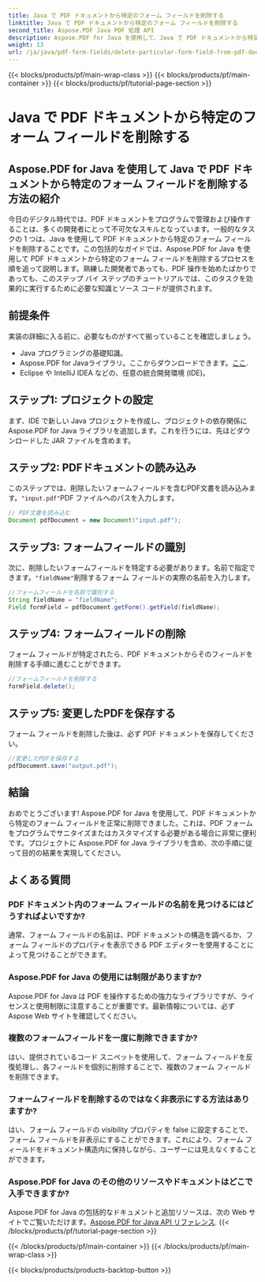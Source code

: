 ```yaml
---
title: Java で PDF ドキュメントから特定のフォーム フィールドを削除する
linktitle: Java で PDF ドキュメントから特定のフォーム フィールドを削除する
second_title: Aspose.PDF Java PDF 処理 API
description: Aspose.PDF for Java を使用して、Java で PDF ドキュメントから特定のフォーム フィールドを簡単に削除する方法を学びます。ステップ バイ ステップ ガイドとソース コードが提供されます。
weight: 13
url: /ja/java/pdf-form-fields/delete-particular-form-field-from-pdf-document-in-java/
---
```


{{< blocks/products/pf/main-wrap-class >}}
{{< blocks/products/pf/main-container >}}
{{< blocks/products/pf/tutorial-page-section >}}

# Java で PDF ドキュメントから特定のフォーム フィールドを削除する


## Aspose.PDF for Java を使用して Java で PDF ドキュメントから特定のフォーム フィールドを削除する方法の紹介

今日のデジタル時代では、PDF ドキュメントをプログラムで管理および操作することは、多くの開発者にとって不可欠なスキルとなっています。一般的なタスクの 1 つは、Java を使用して PDF ドキュメントから特定のフォーム フィールドを削除することです。この包括的なガイドでは、Aspose.PDF for Java を使用して PDF ドキュメントから特定のフォーム フィールドを削除するプロセスを順を追って説明します。熟練した開発者であっても、PDF 操作を始めたばかりであっても、このステップ バイ ステップのチュートリアルでは、このタスクを効果的に実行するために必要な知識とソース コードが提供されます。

## 前提条件

実装の詳細に入る前に、必要なものがすべて揃っていることを確認しましょう。

- Java プログラミングの基礎知識。
-  Aspose.PDF for Javaライブラリ。ここからダウンロードできます。[ここ](https://releases.aspose.com/pdf/java/).
- Eclipse や IntelliJ IDEA などの、任意の統合開発環境 (IDE)。

## ステップ1: プロジェクトの設定

まず、IDE で新しい Java プロジェクトを作成し、プロジェクトの依存関係に Aspose.PDF for Java ライブラリを追加します。これを行うには、先ほどダウンロードした JAR ファイルを含めます。

## ステップ2: PDFドキュメントの読み込み

このステップでは、削除したいフォームフィールドを含むPDF文書を読み込みます。`"input.pdf"`PDF ファイルへのパスを入力します。

```java
// PDF文書を読み込む
Document pdfDocument = new Document("input.pdf");
```

## ステップ3: フォームフィールドの識別

次に、削除したいフォームフィールドを特定する必要があります。名前で指定できます。`"fieldName"`削除するフォーム フィールドの実際の名前を入力します。

```java
//フォームフィールドを名前で識別する
String fieldName = "fieldName";
Field formField = pdfDocument.getForm().getField(fieldName);
```

## ステップ4: フォームフィールドの削除

フォーム フィールドが特定されたら、PDF ドキュメントからそのフィールドを削除する手順に進むことができます。

```java
//フォームフィールドを削除する
formField.delete();
```

## ステップ5: 変更したPDFを保存する

フォーム フィールドを削除した後は、必ず PDF ドキュメントを保存してください。

```java
//変更したPDFを保存する
pdfDocument.save("output.pdf");
```

## 結論

おめでとうございます! Aspose.PDF for Java を使用して、PDF ドキュメントから特定のフォーム フィールドを正常に削除できました。これは、PDF フォームをプログラムでサニタイズまたはカスタマイズする必要がある場合に非常に便利です。プロジェクトに Aspose.PDF for Java ライブラリを含め、次の手順に従って目的の結果を実現してください。

## よくある質問

### PDF ドキュメント内のフォーム フィールドの名前を見つけるにはどうすればよいですか?

通常、フォーム フィールドの名前は、PDF ドキュメントの構造を調べるか、フォーム フィールドのプロパティを表示できる PDF エディターを使用することによって見つけることができます。

### Aspose.PDF for Java の使用には制限がありますか?

Aspose.PDF for Java は PDF を操作するための強力なライブラリですが、ライセンスと使用制限に注意することが重要です。最新情報については、必ず Aspose Web サイトを確認してください。

### 複数のフォームフィールドを一度に削除できますか?

はい、提供されているコード スニペットを使用して、フォーム フィールドを反復処理し、各フィールドを個別に削除することで、複数のフォーム フィールドを削除できます。

### フォームフィールドを削除するのではなく非表示にする方法はありますか?

はい、フォーム フィールドの visibility プロパティを false に設定することで、フォーム フィールドを非表示にすることができます。これにより、フォーム フィールドをドキュメント構造内に保持しながら、ユーザーには見えなくすることができます。

### Aspose.PDF for Java のその他のリソースやドキュメントはどこで入手できますか?

 Aspose.PDF for Java の包括的なドキュメントと追加リソースは、次の Web サイトでご覧いただけます。[Aspose.PDF for Java API リファレンス](https://reference.aspose.com/pdf/java/).
{{< /blocks/products/pf/tutorial-page-section >}}

{{< /blocks/products/pf/main-container >}}
{{< /blocks/products/pf/main-wrap-class >}}

{{< blocks/products/products-backtop-button >}}
